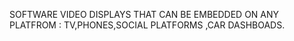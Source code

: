 SOFTWARE VIDEO DISPLAYS THAT CAN BE EMBEDDED ON ANY PLATFROM : TV,PHONES,SOCIAL PLATFORMS ,CAR DASHBOADS.
